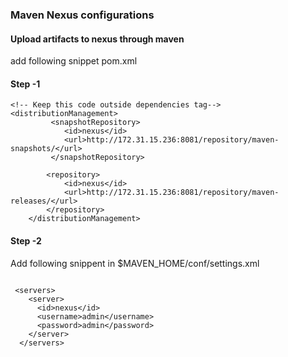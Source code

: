 ### Maven Nexus configurations

#### Upload artifacts to nexus through maven
add following snippet pom.xml

#### Step -1
```
<!-- Keep this code outside dependencies tag-->
<distributionManagement>
		 <snapshotRepository>
		    <id>nexus</id>
		    <url>http://172.31.15.236:8081/repository/maven-snapshots/</url>
		 </snapshotRepository>
		
		<repository>
		    <id>nexus</id>
		    <url>http://172.31.15.236:8081/repository/maven-releases/</url>
		</repository>
  	</distributionManagement>

```
#### Step -2
Add following snippent in $MAVEN_HOME/conf/settings.xml

```

 <servers>
    <server>
      <id>nexus</id>
      <username>admin</username>
      <password>admin</password>
    </server>
  </servers>
```
